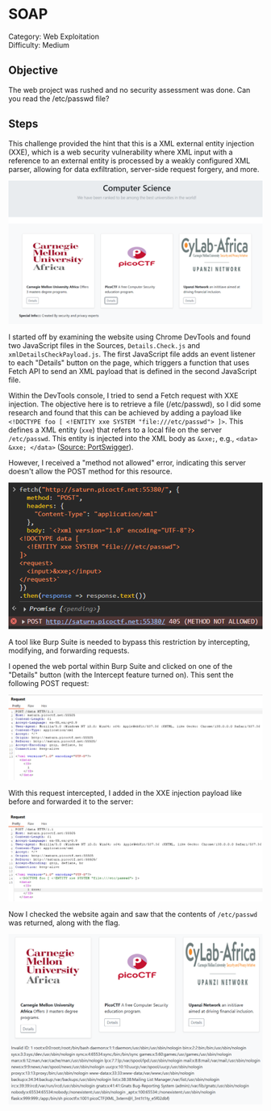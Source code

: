 # SOAP

Category: Web Exploitation  
Difficulty: Medium

## Objective

The web project was rushed and no security assessment was done. Can you read the /etc/passwd file?

## Steps

This challenge provided the hint that this is a XML external entity injection (XXE), which is a web security vulnerability where XML input with a reference to an external entity is processed by a weakly configured XML parser, allowing for data exfiltration, server-side request forgery, and more.

![website](website.png)

I started off by examining the website using Chrome DevTools and found two JavaScript files in the Sources, `Details.Check.js` and `xmlDetailsCheckPayload.js`. The first JavaScript file adds an event listener to each "Details" button on the page, which triggers a function that uses Fetch API to send an XML payload that is defined in the second JavaScript file.

Within the DevTools console, I tried to send a Fetch request with XXE injection. The objective here is to retrieve a file (/etc/passwd), so I did some research and found that this can be achieved by adding a payload like `<!DOCTYPE foo [ <!ENTITY xxe SYSTEM "file:///etc/passwd"> ]>`. This defines a XML entity (`xxe`) that refers to a local file on the server `/etc/passwd`. This entity is injected into the XML body as `&xxe;`, e.g., `<data> &xxe; </data>` ([Source: PortSwigger](https://portswigger.net/web-security/xxe)).

However, I received a "method not allowed" error, indicating this server doesn't allow the POST method for this resource.

![method not allowed error](error.png)

A tool like Burp Suite is needed to bypass this restriction by intercepting, modifying, and forwarding requests.

I opened the web portal within Burp Suite and clicked on one of the "Details" button (with the Intercept feature turned on). This sent the following POST request:

![POST request](post_request.png)

With this request intercepted, I added in the XXE injection payload like before and forwarded it to the server:

![xxe injection](xxe.png)

Now I checked the website again and saw that the contents of `/etc/passwd` was returned, along with the flag.

![alt text](success.png)
